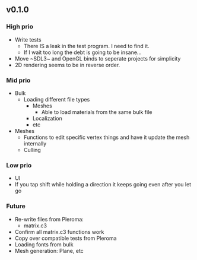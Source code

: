 
## v0.1.0

### High prio
- Write tests
  - There IS a leak in the test program. I need to find it.
  - If I wait too long the debt is going to be insane...
- Move ~SDL3~ and OpenGL binds to seperate projects for simplicity
- 2D rendering seems to be in reverse order.

### Mid prio
- Bulk
  - Loading different file types
    - Meshes
      - Able to load materials from the same bulk file
    - Localization
    - etc
- Meshes
  - Functions to edit specific vertex things and have it update the mesh internally
  - Culling

### Low prio
- UI
- If you tap shift while holding a direction it keeps going even after you let go

### Future
- Re-write files from Pleroma:
  - matrix.c3
- Confirm all matrix.c3 functions work
- Copy over compatible tests from Pleroma
- Loading fonts from bulk
- Mesh generation: Plane, etc
